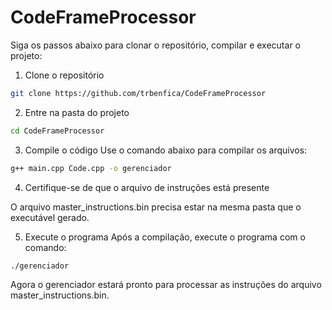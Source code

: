 # CodeFrameProcessor

Siga os passos abaixo para clonar o repositório, compilar e executar o projeto:  

1. Clone o repositório
```bash
git clone https://github.com/trbenfica/CodeFrameProcessor
```

2. Entre na pasta do projeto

```bash
cd CodeFrameProcessor
```
3. Compile o código
Use o comando abaixo para compilar os arquivos:

```bash
g++ main.cpp Code.cpp -o gerenciador
```

4. Certifique-se de que o arquivo de instruções está presente

O arquivo master_instructions.bin precisa estar na mesma pasta que o executável gerado.

5. Execute o programa
Após a compilação, execute o programa com o comando:

```bash
./gerenciador
```

Agora o gerenciador estará pronto para processar as instruções do arquivo master_instructions.bin.
